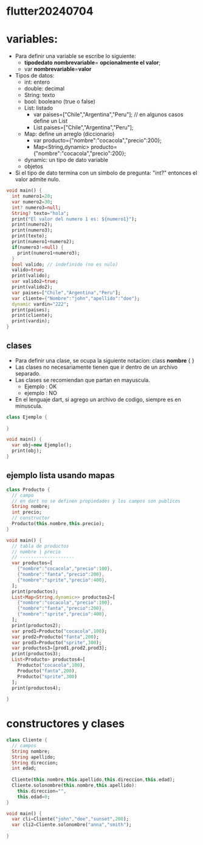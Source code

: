 # flutter20240704

# variables:
* Para definir una variable se escribe lo siguiente:
   * **tipodedato** **nombrevariable**= **opcionalmente el valor**;
   * var **nombrevariable**=**valor**
* Tipos de datos:
   * int: entero
   * double: decimal
   * String: texto
   * bool: booleano (true o false)
   * List: listado
       *  var paises=["Chile","Argentina","Peru"]; // en algunos casos define un List<dynamic>
       *  List<String> paises=["Chile","Argentina","Peru"]; 
   * Map: define un arreglo (diccionario)
       *  var producto={"nombre":"cocacola","precio":200};
       *  Map<String,dynamic> producto={"nombre":"cocacola","precio":200};
   * dynamic: un tipo de dato variable
   * objetos
* Si el tipo de dato termina con un simbolo de pregunta: "int?" entonces el valor admite nulo. 
  

```dart
void main() {
  int numero1=20;
  var numero2=30;
  int? numero3=null;
  String? texto="hola";  
  print("El valor del numero 1 es: ${numero1}");
  print(numero2);
  print(numero3);
  print(texto);
  print(numero1+numero2);
  if(numero3!=null) {
    print(numero1+numero3);
  }
  bool valido; // indefinido (no es nulo)  
  valido=true;
  print(valido);
  var valido2=true;
  print(valido2);
  var paises=["Chile","Argentina","Peru"];
  var cliente={"Nombre":"john","apellido":"doe"};
  dynamic vardin="222";
  print(paises);
  print(cliente);
  print(vardin);  
}
```
## clases
* Para definir una clase, se ocupa la siguiente notacion:  class **nombre** { }
* Las clases no necesariamente tienen que ir dentro de un archivo separado.
* Las clases se recomiendan que partan en mayuscula.
   * Ejemplo : OK
   * ejemplo : NO
* En el lenguaje dart, si agrego un archivo de codigo, siempre es en minuscula.     
```dart
class Ejemplo {
  
}

void main() {
  var obj=new Ejemplo();
  print(obj);
}
```
## ejemplo lista usando mapas

```dart
class Producto {
  // campo
  // en dart no se definen propiedades y los campos son publicos
  String nombre;
  int precio;
  // constructor
  Producto(this.nombre,this.precio);
}

void main() {
  // tabla de productos
  // nombre | precio
  // --------------------
  var productos=[
    {"nombre":"cocacola","precio":100},
    {"nombre":"fanta","precio":200},
    {"nombre":"sprite","precio":400},
  ];
  print(productos);
  List<Map<String,dynamic>> productos2=[
    {"nombre":"cocacola","precio":100},
    {"nombre":"fanta","precio":200},
    {"nombre":"sprite","precio":400},
  ];  
  print(productos2);
  var prod1=Producto("cocacola",100);
  var prod2=Producto("fanta",200);
  var prod3=Producto("sprite",300);
  var productos3=[prod1,prod2,prod3];
  print(productos3);
  List<Producto> productos4=[
    Producto("cocacola",100),
    Producto("fanta",200),
    Producto("sprite",300)
  ];
  print(productos4);
  
}
```
# constructores y clases

```dart
class Cliente {
  // campos
  String nombre;
  String apellido;
  String direccion;
  int edad;
  
  Cliente(this.nombre,this.apellido,this.direccion,this.edad);
  Cliente.solonombre(this.nombre,this.apellido):
    this.direccion="",
    this.edad=0; 
}

void main() {
  var cli=Cliente("john","doe","sunset",200);
  var cli2=Cliente.solonombre("anna","smith");
  
}
```
